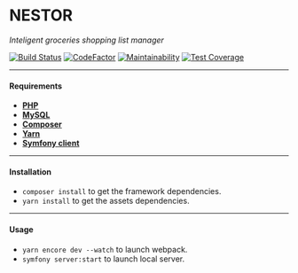 # NESTOR

*Inteligent groceries shopping list manager*

[![Build Status](https://travis-ci.com/Lionel-D/nestor.svg?branch=develop)](https://travis-ci.com/Lionel-D/nestor)
[![CodeFactor](https://www.codefactor.io/repository/github/lionel-d/nestor/badge/develop)](https://www.codefactor.io/repository/github/lionel-d/nestor/overview/develop)
[![Maintainability](https://api.codeclimate.com/v1/badges/8d90efd4e9207c3ea6f1/maintainability)](https://codeclimate.com/github/Lionel-D/nestor/maintainability)
[![Test Coverage](https://api.codeclimate.com/v1/badges/8d90efd4e9207c3ea6f1/test_coverage)](https://codeclimate.com/github/Lionel-D/nestor/test_coverage)

---

#### Requirements

- **[PHP](https://www.php.net/)**
- **[MySQL](https://www.mysql.com/)**
- **[Composer](https://getcomposer.org/)**
- **[Yarn](https://yarnpkg.com)**
- **[Symfony client](https://symfony.com/download)**

---

#### Installation

- `composer install` to get the framework dependencies.
- `yarn install` to get the assets dependencies.

---

#### Usage

- `yarn encore dev --watch` to launch webpack.
- `symfony server:start` to launch local server.

